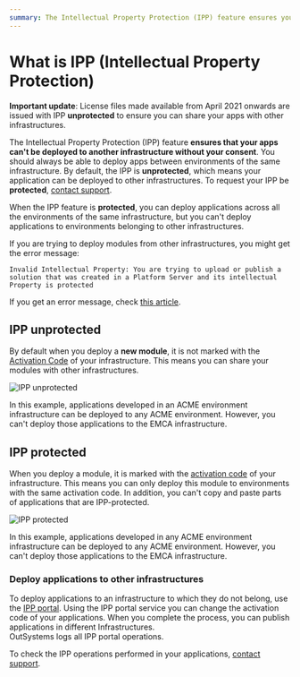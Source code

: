 ```yaml
---
summary: The Intellectual Property Protection (IPP) feature ensures your applications can't be deployed to another infrastructure without your consent.
---
```


# What is IPP (Intellectual Property Protection)


<div class="info" markdown="1">

**Important update**: License files made available from April 2021 onwards are issued with IPP **unprotected** to ensure you can share your apps with other infrastructures.

</div>

The Intellectual Property Protection (IPP) feature **ensures that your apps can't be deployed to another infrastructure without your consent**. You should always be able to deploy apps between environments of the same infrastructure.
By default, the IPP  is **unprotected**, which means your application can be deployed to other infrastructures. To request your IPP be **protected**,  [contact support](https://success.outsystems.com/Support/Enterprise_Customers/OutSystems_Support/01_Contact_OutSystems_technical_support).

When the IPP feature is **protected**, you can deploy applications across all the environments of the same infrastructure, but you can't deploy applications to environments belonging to other infrastructures.​

If you are trying to deploy modules from other infrastructures, you might get the error message:

```Invalid Intellectual Property: You are trying to upload or publish a solution that was created in a Platform Server and its intellectual Property is protected```

If you get an error message, check [this article](ipp-error.md).

## IPP unprotected 

By default when you deploy a **new module**, it is not marked with the [Activation Code](https://success.outsystems.com/Support/Enterprise_Customers/Licensing/Overview/How_OutSystems_licensing_works) of your infrastructure. This means you can share your modules with other infrastructures.

![IPP unprotected](images/what-is-ipp_unprotected.png)

In this example, applications developed in an ACME environment infrastructure can be deployed to any ACME environment. However, you can't deploy those applications to the EMCA infrastructure.

## IPP protected 

When you deploy a module, it is marked with the [activation code](https://success.outsystems.com/Support/Enterprise_Customers/Licensing/Overview/01_How_OutSystems_Platform_licensing_works) of your infrastructure. This means you can only deploy this module to environments with the same activation code. In addition, you can't copy and paste parts of applications that are IPP-protected.

![IPP protected](images/what-is-ipp_protected.png)

In this example, applications developed in any ACME environment infrastructure can be deployed to any ACME environment. However, you can't deploy those applications to the EMCA infrastructure.

### Deploy applications to other infrastructures 
To deploy applications to an infrastructure to which they do not belong, use the [IPP portal](http://www.outsystems.com/ipp/). Using the IPP portal service you can change the activation code of your applications. When you complete the process, you can publish applications in different Infrastructures.  
OutSystems logs all IPP portal operations. 

To check the IPP operations performed in your applications, [contact support](https://success.outsystems.com/Support/Enterprise_Customers/OutSystems_Support/01_Contact_OutSystems_technical_support).
